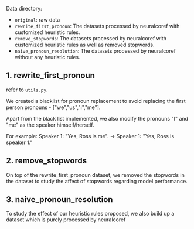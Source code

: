 Data directory:
+ `original`: raw data
+ `rewrite_first_pronoun`: The datasets processed by neuralcoref with customized heuristic rules.
+ `remove_stopwords`: The datasets processed by neuralcoref with customized heuristic rules as well as removed stopwords.
+ `naive_pronoun_resolution`: The datasets processed by neuralcoref without any heuristic rules.

## 1. rewrite_first_pronoun

refer to `utils.py`.

We created a blacklist for pronoun replacement to avoid replacing the first person pronouns - ["we","us","I","me"].

Apart from the black list implemented, we also modify the pronouns "I" and "me" as the speaker himself/herself.

For example:
Speaker 1: "Yes, Ross is me". -> Speaker 1: "Yes, Ross is speaker 1."

## 2. remove_stopwords

On top of the rewrite_first_pronoun dataset, we removed the stopwords in the dataset to study the affect of stopwords regarding model performance.

## 3. naive_pronoun_resolution

To study the effect of our heuristic rules proposed, we also build up a dataset which is purely processed by neuralcoref